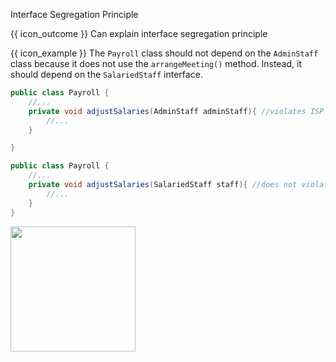 <span id="title">Interface Segregation Principle</span>

<span id="prereqs"></span>

<span id="outcomes">{{ icon_outcome }} Can explain interface segregation principle</span>

<div id="body">

<tip-box type="definition">

<include src="../../common/definitions.md#def-interface-segregation-principle" />

</tip-box>

<tip-box>

{{ icon_example }} The `Payroll` class should not depend on the `AdminStaff` class because it does not use the `arrangeMeeting()` method. Instead, it should depend on the `SalariedStaff` interface.

```java
public class Payroll {
    //...    
    private void adjustSalaries(AdminStaff adminStaff){ //violates ISP
        //...
    }

}
```

```java
public class Payroll {
    //...    
    private void adjustSalaries(SalariedStaff staff){ //does not violate ISP
        //...
    }
}
```

<img src="{{baseUrl}}/principles/interfaceSegregationPrinciple/images/payroll.png" height="200" />
<p/>

</tip-box>

</div>

<div id="extras">
</div>